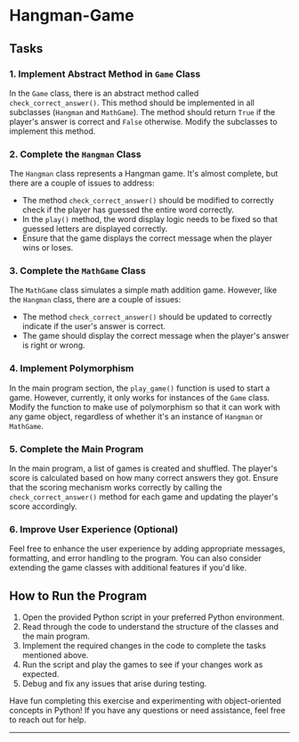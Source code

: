# Hangman-Game

## Tasks

### 1. Implement Abstract Method in `Game` Class

In the `Game` class, there is an abstract method called `check_correct_answer()`. This method should be implemented in all subclasses (`Hangman` and `MathGame`). The method should return `True` if the player's answer is correct and `False` otherwise. Modify the subclasses to implement this method.

### 2. Complete the `Hangman` Class

The `Hangman` class represents a Hangman game. It's almost complete, but there are a couple of issues to address:
- The method `check_correct_answer()` should be modified to correctly check if the player has guessed the entire word correctly.
- In the `play()` method, the word display logic needs to be fixed so that guessed letters are displayed correctly.
- Ensure that the game displays the correct message when the player wins or loses.

### 3. Complete the `MathGame` Class

The `MathGame` class simulates a simple math addition game. However, like the `Hangman` class, there are a couple of issues:
- The method `check_correct_answer()` should be updated to correctly indicate if the user's answer is correct.
- The game should display the correct message when the player's answer is right or wrong.

### 4. Implement Polymorphism

In the main program section, the `play_game()` function is used to start a game. However, currently, it only works for instances of the `Game` class. Modify the function to make use of polymorphism so that it can work with any game object, regardless of whether it's an instance of `Hangman` or `MathGame`.

### 5. Complete the Main Program

In the main program, a list of games is created and shuffled. The player's score is calculated based on how many correct answers they got. Ensure that the scoring mechanism works correctly by calling the `check_correct_answer()` method for each game and updating the player's score accordingly.

### 6. Improve User Experience (Optional)

Feel free to enhance the user experience by adding appropriate messages, formatting, and error handling to the program. You can also consider extending the game classes with additional features if you'd like.

## How to Run the Program

1. Open the provided Python script in your preferred Python environment.
2. Read through the code to understand the structure of the classes and the main program.
3. Implement the required changes in the code to complete the tasks mentioned above.
4. Run the script and play the games to see if your changes work as expected.
5. Debug and fix any issues that arise during testing.

Have fun completing this exercise and experimenting with object-oriented concepts in Python! If you have any questions or need assistance, feel free to reach out for help.

---